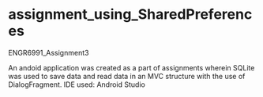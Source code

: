 # assignment_using_SharedPreferences
ENGR6991_Assignment3

An andoid application was created as a part of assignments wherein SQLite was used to save data and read data in an MVC structure with the use of DialogFragment. 
IDE used: Android Studio
